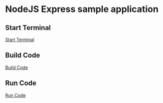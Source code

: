 # NodeJS Express sample application

## Start Terminal
<a title="Start Terminal" href="didact://?commandId=terminal-for-nodejs-container:new">Start Terminal</a>

## Build Code
<a title="Build Code" href="didact://?commandId=vscode.didact.sendNamedTerminalAString&text=nodejs%20terminal%200$$npm%20install">Build Code</a>

## Run Code
<a title="Run Code" href="didact://?commandId=vscode.didact.sendNamedTerminalAString&text=nodejs%20terminal%200$$npm%20run%20start">Run Code</a>
